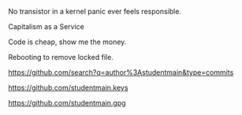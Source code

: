 No transistor in a kernel panic ever feels responsible.

Capitalism as a Service

Code is cheap, show me the money.

Rebooting to remove locked file.

https://github.com/search?q=author%3Astudentmain&type=commits

https://github.com/studentmain.keys

https://github.com/studentmain.gpg
